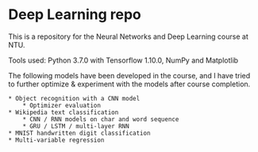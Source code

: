 # Deep Learning repo

This is a repository for the Neural Networks and Deep Learning course at NTU.

Tools used: Python 3.7.0 with Tensorflow 1.10.0, NumPy and Matplotlib

The following models have been developed in the course, and I have tried to further optimize & experiment with the models after course completion.

    * Object recognition with a CNN model
        * Optimizer evaluation
    * Wikipedia text classification
        * CNN / RNN models on char and word sequence
        * GRU / LSTM / multi-layer RNN
    * MNIST handwritten digit classification
    * Multi-variable regression
